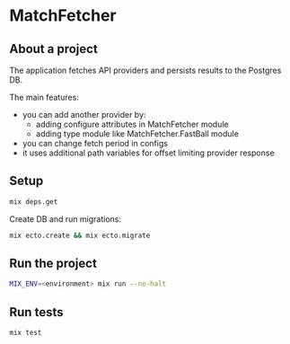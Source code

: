# MatchFetcher

## About a project

The application fetches API providers and persists results to the Postgres DB.

The main features:

* you can add another provider by:
  * adding configure attributes in MatchFetcher module
  * adding type module like MatchFetcher.FastBall module
* you can change fetch period in configs
* it uses additional path variables for offset limiting provider response

## Setup

```sh
mix deps.get
```

Create DB and run migrations:
```sh
mix ecto.create && mix ecto.migrate
```

## Run the project

```sh
MIX_ENV=<environment> mix run --no-halt
```

## Run tests

```sh
mix test
```
